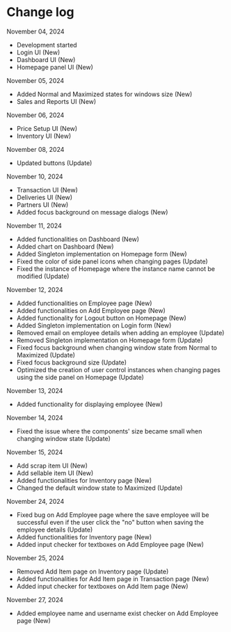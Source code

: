 # Change log

November 04, 2024
- Development started
- Login UI (New)
- Dashboard UI (New)
- Homepage panel UI (New)

November 05, 2024
- Added Normal and Maximized states for windows size (New)
- Sales and Reports UI (New)

November 06, 2024
- Price Setup UI (New)
- Inventory UI (New)

November 08, 2024
- Updated buttons (Update)

November 10, 2024
- Transaction UI (New)
- Deliveries UI (New)
- Partners UI (New)
- Added focus background on message dialogs (New)

November 11, 2024
- Added functionalities on Dashboard (New)
- Added chart on Dashboard (New)
- Added Singleton implementation on Homepage form (New)
- Fixed the color of side panel icons when changing pages (Update)
- Fixed the instance of Homepage where the instance name cannot be modified (Update)

November 12, 2024
- Added functionalities on Employee page (New)
- Added functionalities on Add Employee page (New)
- Added functionality for Logout button on Homepage (New)
- Added Singleton implementation on Login form (New)
- Removed email on employee details when adding an employee (Update)
- Removed Singleton implementation on Homepage form (Update)
- Fixed focus background when changing window state from Normal to Maximized (Update)
- Fixed focus background size (Update)
- Optimized the creation of user control instances when changing pages using the side panel on Homepage (Update)

November 13, 2024
- Added functionality for displaying employee (New)

November 14, 2024
- Fixed the issue where the components' size became small when changing window state (Update)

November 15, 2024
- Add scrap item UI (New)
- Add sellable item UI (New)
- Added functionalities for Inventory page (New)
- Changed the default window state to Maximized (Update)

November 24, 2024
- Fixed bug on Add Employee page where the save employee will be successful even if the user click the "no" button when saving the employee details (Update)
- Added functionalities for Inventory page (New)
- Added input checker for textboxes on Add Employee page (New)

November 25, 2024
- Removed Add Item page on Inventory page (Update)
- Added functionalities for Add Item page in Transaction page (New)
- Added input checker for textboxes on Add Item page (New)

November 27, 2024
- Added employee name and username exist checker on Add Employee page (New)

